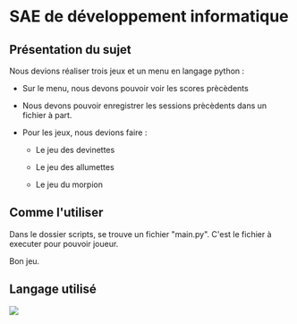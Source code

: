 <div>
  <h1>SAE de développement informatique</h1>
</div>
<div>
  <h2>Présentation du sujet</h2>
  <p>Nous devions réaliser trois jeux et un menu en langage python :</p>
  <ul>
    <li> <p>Sur le menu, nous devons pouvoir voir les scores prècèdents</p> </li>
    <li> <p>Nous devons pouvoir enregistrer les sessions prècèdents dans un fichier à part.</p> </li>
    <li>
      <p>Pour les jeux, nous devions faire :</p>
      <ul>
        <li><p>Le jeu des devinettes</p></li>
        <li><p>Le jeu des allumettes</p></li>
        <li><p>Le jeu du morpion</p></li>
      </ul>
    </li>
  </ul>
</div>
<div>
  <h2>Comme l'utiliser</h2>
  <p>Dans le dossier scripts, se trouve un fichier "main.py". C'est le fichier à executer pour pouvoir joueur.</p>
  <p>Bon jeu.</p>
</div>
<div>
  <h2>Langage utilisé</h2>
  <img src="https://skillicons.dev/icons?i=python" />
</div>
